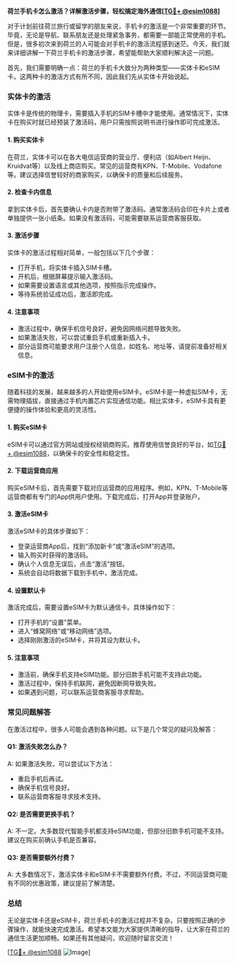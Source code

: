 **荷兰手机卡怎么激活？详解激活步骤，轻松搞定海外通信[[TG💪+ @esim1088](https://t.me/s/esim1088)]**

对于计划前往荷兰旅行或留学的朋友来说，手机卡的激活是一个非常重要的环节。毕竟，无论是导航、联系朋友还是处理紧急事务，都需要一部能正常使用的手机。但是，很多初次来到荷兰的人可能会对手机卡的激活流程感到迷茫。今天，我们就来详细讲解一下荷兰手机卡的激活步骤，希望能帮助大家顺利解决这一问题。

首先，我们需要明确一点：荷兰的手机卡大致分为两种类型——实体卡和eSIM卡。这两种卡的激活方式有所不同，因此我们先从实体卡开始说起。

### 实体卡的激活

实体卡是传统的物理卡，需要插入手机的SIM卡槽中才能使用。通常情况下，实体卡在购买时就已经预装了激活码，用户只需按照说明书进行操作即可完成激活。

#### 1. **购买实体卡**
在荷兰，实体卡可以在各大电信运营商的营业厅、便利店（如Albert Heijn、Kruidvat等）以及线上商店购买。常见的运营商有KPN、T-Mobile、Vodafone等。建议选择信誉较好的商家购买，以确保卡的质量和后续服务。

#### 2. **检查卡内信息**
拿到实体卡后，首先要确认卡内是否附带了激活码。通常激活码会印在卡片上或者单独提供一张小纸条。如果没有激活码，可能需要联系运营商客服获取。

#### 3. **激活步骤**
实体卡的激活过程相对简单，一般包括以下几个步骤：
- 打开手机，将实体卡插入SIM卡槽。
- 开机后，根据屏幕提示输入激活码。
- 如果需要设置语言或其他选项，按照指示完成操作。
- 等待系统验证成功后，激活即完成。

#### 4. **注意事项**
- 激活过程中，确保手机信号良好，避免因网络问题导致失败。
- 如果激活失败，可以尝试重启手机或重新插入卡。
- 部分运营商可能要求用户注册个人信息，如姓名、地址等，请提前准备好相关信息。

### eSIM卡的激活

随着科技的发展，越来越多的人开始使用eSIM卡。eSIM卡是一种虚拟SIM卡，无需物理插拔，直接通过手机内置芯片实现通信功能。相比实体卡，eSIM卡具有更便捷的操作体验和更高的灵活性。

#### 1. **购买eSIM卡**
eSIM卡可以通过官方网站或授权经销商购买。推荐使用信誉良好的平台，如[TG💪+ @esim1088](https://t.me/s/esim1088)，以确保卡的安全性和稳定性。

#### 2. **下载运营商应用**
购买eSIM卡后，首先需要下载对应运营商的应用程序。例如，KPN、T-Mobile等运营商都有专门的App供用户使用。下载完成后，打开App并登录账户。

#### 3. **激活eSIM卡**
激活eSIM卡的具体步骤如下：
- 登录运营商App后，找到“添加新卡”或“激活eSIM”的选项。
- 输入购买时获得的激活码。
- 确认个人信息无误后，点击“激活”按钮。
- 系统会自动将数据下载到手机中，激活完成。

#### 4. **设置默认卡**
激活完成后，需要设置eSIM卡为默认通信卡。具体操作如下：
- 打开手机的“设置”菜单。
- 进入“蜂窝网络”或“移动网络”选项。
- 选择刚刚激活的eSIM卡，并将其设为默认卡。

#### 5. **注意事项**
- 激活前，确保手机支持eSIM功能。部分旧款手机可能不支持此功能。
- 激活过程中，保持手机联网，避免因断网导致失败。
- 如果遇到问题，可以联系运营商客服寻求帮助。

### 常见问题解答

在激活过程中，很多人可能会遇到各种问题。以下是几个常见的疑问及解答：

#### Q1: 激活失败怎么办？
A: 如果激活失败，可以尝试以下方法：
- 重启手机后再试。
- 确保手机信号良好。
- 联系运营商客服寻求技术支持。

#### Q2: 是否需要更换手机？
A: 不一定。大多数现代智能手机都支持eSIM功能，但部分旧款手机可能不支持。建议在购买前确认手机是否兼容。

#### Q3: 是否需要额外付费？
A: 大多数情况下，激活实体卡和eSIM卡不需要额外付费。不过，不同运营商可能有不同的优惠政策，建议提前了解清楚。

### 总结

无论是实体卡还是eSIM卡，荷兰手机卡的激活过程并不复杂。只要按照正确的步骤操作，就能快速完成激活。希望本文能为大家提供清晰的指导，让大家在荷兰的通信生活更加顺畅。如果还有其他疑问，欢迎随时留言交流！

[[TG💪+ @esim1088](https://t.me/s/esim1088) ![Image](https://i.postimg.cc/4NQfJmqS/Snipaste-2025-05-13-00-14-12.png)]